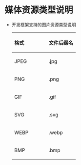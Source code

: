 # 媒体资源类型说明<a name="ZH-CN_TOPIC_0000001111421384"></a>

-   开发框架支持的图片资源类型说明

    <a name="table74561214415"></a>
    <table><thead align="left"><tr id="row9455121042"><th class="cellrowborder" valign="top" width="54%" id="mcps1.1.3.1.1"><p id="p74514120420"><a name="p74514120420"></a><a name="p74514120420"></a>格式</p>
    </th>
    <th class="cellrowborder" valign="top" width="46%" id="mcps1.1.3.1.2"><p id="p9453121840"><a name="p9453121840"></a><a name="p9453121840"></a>文件后缀名</p>
    </th>
    </tr>
    </thead>
    <tbody><tr id="row1445612145"><td class="cellrowborder" valign="top" width="54%" headers="mcps1.1.3.1.1 "><p id="p1445712547"><a name="p1445712547"></a><a name="p1445712547"></a>JPEG</p>
    </td>
    <td class="cellrowborder" valign="top" width="46%" headers="mcps1.1.3.1.2 "><p id="p184512121747"><a name="p184512121747"></a><a name="p184512121747"></a>.jpg</p>
    </td>
    </tr>
    <tr id="row104516123419"><td class="cellrowborder" valign="top" width="54%" headers="mcps1.1.3.1.1 "><p id="p9452120419"><a name="p9452120419"></a><a name="p9452120419"></a>PNG</p>
    </td>
    <td class="cellrowborder" valign="top" width="46%" headers="mcps1.1.3.1.2 "><p id="p1945171215415"><a name="p1945171215415"></a><a name="p1945171215415"></a>.png</p>
    </td>
    </tr>
    <tr id="row204512121146"><td class="cellrowborder" valign="top" width="54%" headers="mcps1.1.3.1.1 "><p id="p1745171215413"><a name="p1745171215413"></a><a name="p1745171215413"></a>GIF</p>
    </td>
    <td class="cellrowborder" valign="top" width="46%" headers="mcps1.1.3.1.2 "><p id="p34512121047"><a name="p34512121047"></a><a name="p34512121047"></a>.gif</p>
    </td>
    </tr>
    <tr id="row1628915301042"><td class="cellrowborder" valign="top" width="54%" headers="mcps1.1.3.1.1 "><p id="p52901630247"><a name="p52901630247"></a><a name="p52901630247"></a>SVG</p>
    </td>
    <td class="cellrowborder" valign="top" width="46%" headers="mcps1.1.3.1.2 "><p id="p1229020304417"><a name="p1229020304417"></a><a name="p1229020304417"></a>.svg</p>
    </td>
    </tr>
    <tr id="row1157118321548"><td class="cellrowborder" valign="top" width="54%" headers="mcps1.1.3.1.1 "><p id="p18571113210419"><a name="p18571113210419"></a><a name="p18571113210419"></a>WEBP</p>
    </td>
    <td class="cellrowborder" valign="top" width="46%" headers="mcps1.1.3.1.2 "><p id="p125712321046"><a name="p125712321046"></a><a name="p125712321046"></a>.webp</p>
    </td>
    </tr>
    <tr id="row193603571342"><td class="cellrowborder" valign="top" width="54%" headers="mcps1.1.3.1.1 "><p id="p1336055717420"><a name="p1336055717420"></a><a name="p1336055717420"></a>BMP</p>
    </td>
    <td class="cellrowborder" valign="top" width="46%" headers="mcps1.1.3.1.2 "><p id="p536055715412"><a name="p536055715412"></a><a name="p536055715412"></a>.bmp</p>
    </td>
    </tr>
    </tbody>
    </table>


